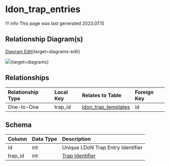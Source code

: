 # ldon_trap_entries

!!! info
	This page was last generated 2023.07.15

## Relationship Diagram(s)

[Diagram Edit](https://mermaid.live/edit#eyJjb2RlIjoiZXJEaWFncmFtXG4gICAgbGRvbl90cmFwX2VudHJpZXMge1xuICAgICAgICBpbnR1bnNpZ25lZCB0cmFwX2lkXG4gICAgfVxuICAgIGxkb25fdHJhcF90ZW1wbGF0ZXMge1xuICAgICAgICBzbWFsbGludHVuc2lnbmVkIHNwZWxsX2lkXG4gICAgICAgIGludHVuc2lnbmVkIGlkXG4gICAgfVxuICAgIGxkb25fdHJhcF9lbnRyaWVzIHx8LS1veyBsZG9uX3RyYXBfdGVtcGxhdGVzIDogXCJPbmUtdG8tT25lXCJcblxuIiwibWVybWFpZCI6eyJ0aGVtZSI6ImRlZmF1bHQifSwidXBkYXRlRWRpdG9yIjp0cnVlLCJhdXRvU3luYyI6dHJ1ZSwidXBkYXRlRGlhZ3JhbSI6dHJ1ZX0=){target=diagrams-edit}

[![](https://mermaid.ink/img/eyJjb2RlIjoiZXJEaWFncmFtXG4gICAgbGRvbl90cmFwX2VudHJpZXMge1xuICAgICAgICBpbnR1bnNpZ25lZCB0cmFwX2lkXG4gICAgfVxuICAgIGxkb25fdHJhcF90ZW1wbGF0ZXMge1xuICAgICAgICBzbWFsbGludHVuc2lnbmVkIHNwZWxsX2lkXG4gICAgICAgIGludHVuc2lnbmVkIGlkXG4gICAgfVxuICAgIGxkb25fdHJhcF9lbnRyaWVzIHx8LS1veyBsZG9uX3RyYXBfdGVtcGxhdGVzIDogXCJPbmUtdG8tT25lXCJcblxuIiwibWVybWFpZCI6eyJ0aGVtZSI6ImRlZmF1bHQifSwidXBkYXRlRWRpdG9yIjp0cnVlLCJhdXRvU3luYyI6dHJ1ZSwidXBkYXRlRGlhZ3JhbSI6dHJ1ZX0=)](https://mermaid.ink/img/eyJjb2RlIjoiZXJEaWFncmFtXG4gICAgbGRvbl90cmFwX2VudHJpZXMge1xuICAgICAgICBpbnR1bnNpZ25lZCB0cmFwX2lkXG4gICAgfVxuICAgIGxkb25fdHJhcF90ZW1wbGF0ZXMge1xuICAgICAgICBzbWFsbGludHVuc2lnbmVkIHNwZWxsX2lkXG4gICAgICAgIGludHVuc2lnbmVkIGlkXG4gICAgfVxuICAgIGxkb25fdHJhcF9lbnRyaWVzIHx8LS1veyBsZG9uX3RyYXBfdGVtcGxhdGVzIDogXCJPbmUtdG8tT25lXCJcblxuIiwibWVybWFpZCI6eyJ0aGVtZSI6ImRlZmF1bHQifSwidXBkYXRlRWRpdG9yIjp0cnVlLCJhdXRvU3luYyI6dHJ1ZSwidXBkYXRlRGlhZ3JhbSI6dHJ1ZX0=){target=diagrams}


## Relationships

| Relationship Type | Local Key | Relates to Table | Foreign Key |
| :--- | :--- | :--- | :--- |
| One-to-One | trap_id | [ldon_trap_templates](../../schema/traps/ldon_trap_templates.md) | id |


## Schema

| Column | Data Type | Description |
| :--- | :--- | :--- |
| id | int | Unique LDoN Trap Entry Identifier |
| trap_id | int | [Trap Identifier](ldon_trap_templates.md) |


